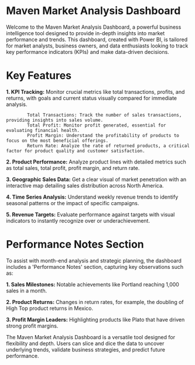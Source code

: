 # Maven Market Analysis Dashboard

Welcome to the Maven Market Analysis Dashboard, a powerful business intelligence tool designed to provide in-depth insights into market performance and trends. This dashboard, created with Power BI, is tailored for market analysts, business owners, and data enthusiasts looking to track key performance indicators (KPIs) and make data-driven decisions.

# Key Features

**1. KPI Tracking:** Monitor crucial metrics like total transactions, profits, and returns, with goals and current status visually compared for immediate analysis.

            Total Transactions: Track the number of sales transactions, providing insights into sales volume.
            Total Profit: Monitor profit generated, essential for evaluating financial health.
            Profit Margin: Understand the profitability of products to focus on the most beneficial offerings.
            Return Rate: Analyze the rate of returned products, a critical factor for product quality and customer satisfaction. 

**2. Product Performance:** Analyze product lines with detailed metrics such as total sales, total profit, profit margin, and return rate.

**3. Geographic Sales Data:** Get a clear visual of market penetration with an interactive map detailing sales distribution across North America.

**4. Time Series Analysis:** Understand weekly revenue trends to identify seasonal patterns or the impact of specific campaigns.

**5. Revenue Targets:** Evaluate performance against targets with visual indicators to instantly recognize over or underachievement.

# Performance Notes Section

To assist with month-end analysis and strategic planning, the dashboard includes a 'Performance Notes' section, capturing key observations such as:

**1. Sales Milestones:** Notable achievements like Portland reaching 1,000 sales in a month.

**2. Product Returns:** Changes in return rates, for example, the doubling of High Top product returns in Mexico.

**3. Profit Margin Leaders:** Highlighting products like Plato that have driven strong profit margins.

The Maven Market Analysis Dashboard is a versatile tool designed for flexibility and depth. Users can slice and dice the data to uncover underlying trends, validate business strategies, and predict future performance.

